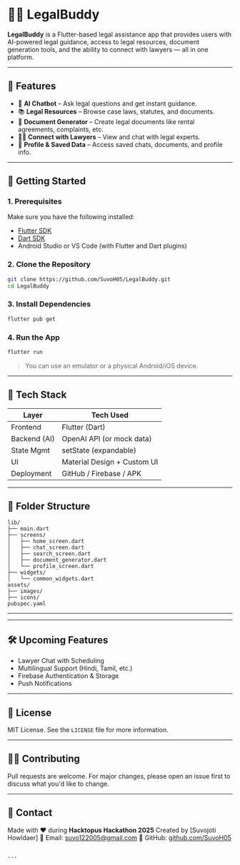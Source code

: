 # 🧑‍⚖️ LegalBuddy

**LegalBuddy** is a Flutter-based legal assistance app that provides users with AI-powered legal guidance, access to legal resources, document generation tools, and the ability to connect with lawyers — all in one platform.

---

## 📱 Features

- 🤖 **AI Chatbot** – Ask legal questions and get instant guidance.
- 📚 **Legal Resources** – Browse case laws, statutes, and documents.
- 📝 **Document Generator** – Create legal documents like rental agreements, complaints, etc.
- 👨‍⚖️ **Connect with Lawyers** – View and chat with legal experts.
- 💾 **Profile & Saved Data** – Access saved chats, documents, and profile info.

---

## 🚀 Getting Started

### 1. Prerequisites

Make sure you have the following installed:

- [Flutter SDK](https://flutter.dev/docs/get-started/install)
- [Dart SDK](https://dart.dev/get-dart)
- Android Studio or VS Code (with Flutter and Dart plugins)

### 2. Clone the Repository

```bash
git clone https://github.com/SuvoH05/LegalBuddy.git
cd LegalBuddy
````

### 3. Install Dependencies

```bash
flutter pub get
```

### 4. Run the App

```bash
flutter run
```

> You can use an emulator or a physical Android/iOS device.

---

## 🧱 Tech Stack

| Layer        | Tech Used                   |
| ------------ | --------------------------- |
| Frontend     | Flutter (Dart)              |
| Backend (AI) | OpenAI API (or mock data)   |
| State Mgmt   | setState (expandable)       |
| UI           | Material Design + Custom UI |
| Deployment   | GitHub / Firebase / APK     |

---

## 📂 Folder Structure

```
lib/
├── main.dart
├── screens/
│   ├── home_screen.dart
│   ├── chat_screen.dart
│   ├── search_screen.dart
│   ├── document_generator.dart
│   └── profile_screen.dart
├── widgets/
│   └── common_widgets.dart
assets/
├── images/
├── icons/
pubspec.yaml
```

---

---

## 🛠️ Upcoming Features

* Lawyer Chat with Scheduling
* Multilingual Support (Hindi, Tamil, etc.)
* Firebase Authentication & Storage
* Push Notifications

---

## 📄 License

MIT License. See the `LICENSE` file for more information.

---

## 🙋‍♂️ Contributing

Pull requests are welcome. For major changes, please open an issue first to discuss what you'd like to change.

---

## 💬 Contact

Made with ❤️ during **Hacktopus Hackathon 2025**
Created by \[Suvojoti Howldaer]
📧 Email: suvo122005@gmail.com
🔗 GitHub: [github.com/SuvoH05](https://github.com/SuvoH05)

```

---
